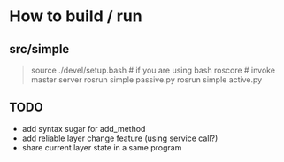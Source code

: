 # How to build / run

## src/simple

> source ./devel/setup.bash # if you are using bash
> roscore # invoke master server
> rosrun simple passive.py
> rosrun simple active.py

## TODO
- add syntax sugar for add_method
- add reliable layer change feature (using service call?)
- share current layer state in a same program

